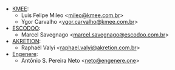 - [KMEE](https://kmee.com.br):
  - Luis Felipe Mileo \<<mileo@kmee.com.br>\>
  - Ygor Carvalho \<<ygor.carvalho@kmee.com.br>\>
- [ESCODOO](https://escodoo.com.br):
  - Marcel Savegnago \<<marcel.savegnago@escodoo.com.br>\>
- [AKRETION](https://akretion.com/pt-BR/):
  - Raphaël Valyi \<<raphael.valyi@akretion.com.br>\>
- [Engenere](https://engenere.one):
  - Antônio S. Pereira Neto \<<neto@engenere.one>\>
